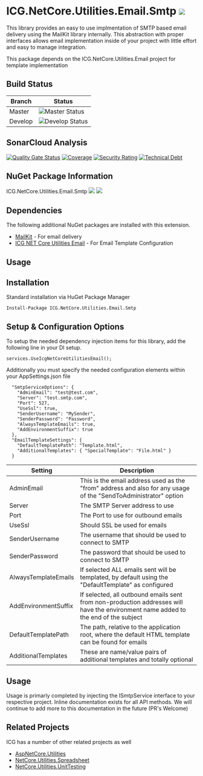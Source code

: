 # ICG.NetCore.Utilities.Email.Smtp ![](https://img.shields.io/github/license/iowacomputergurus/netcore.utilities.email.smtp.svg)
This library provides an easy to use implmentation of SMTP based email delivery using the MailKit library internally.  This abstraction with proper interfaces allows email implementation inside of your project with little effort and easy to manage integration.

This package depends on the ICG.NetCore.Utilities.Email project for template implementation 

## Build Status

| Branch | Status |
| --- | --- |
| Master | ![Master Status](https://iowacomputergurus.visualstudio.com/ICG%20Open%20Source/_apis/build/status/NetCore%20Utilities%20Email%20Smtp?branchName=master) |
| Develop | ![Develop Status](https://iowacomputergurus.visualstudio.com/ICG%20Open%20Source/_apis/build/status/NetCore%20Utilities%20Email%20Smtp?branchName=develop)


## SonarCloud Analysis

[![Quality Gate Status](https://sonarcloud.io/api/project_badges/measure?project=IowaComputerGurus_netcore.utilities.email.smtp&metric=alert_status)](https://sonarcloud.io/dashboard?id=IowaComputerGurus_netcore.utilities.email.smtp)
[![Coverage](https://sonarcloud.io/api/project_badges/measure?project=IowaComputerGurus_netcore.utilities.email.smtp&metric=coverage)](https://sonarcloud.io/dashboard?id=IowaComputerGurus_netcore.utilities.email.smtp)
[![Security Rating](https://sonarcloud.io/api/project_badges/measure?project=IowaComputerGurus_netcore.utilities.email.smtp&metric=security_rating)](https://sonarcloud.io/dashboard?id=IowaComputerGurus_netcore.utilities.email.smtp)
[![Technical Debt](https://sonarcloud.io/api/project_badges/measure?project=IowaComputerGurus_netcore.utilities.email.smtp&metric=sqale_index)](https://sonarcloud.io/dashboard?id=IowaComputerGurus_netcore.utilities.email.smtp)


## NuGet Package Information
ICG.NetCore.Utilities.Email.Smtp ![](https://img.shields.io/nuget/v/icg.netcore.utilities.email.smtp.svg) ![](https://img.shields.io/nuget/dt/icg.netcore.utilities.email.smtp.svg)

## Dependencies
The following additional NuGet packages are installed with this extension.

* [MailKit](https://github.com/jstedfast/MailKit) - For email delivery
* [ICG NET Core Utilities Email](https://github.com/IowaComputerGurus/netcore.utilities.email) - For Email Template Configuration

## Usage

## Installation
Standard installation via HuGet Package Manager
```
Install-Package ICG.NetCore.Utilities.Email.Smtp
```

## Setup & Configuration Options
To setup the needed dependency injection items for this library, add the following line in your DI setup.
```
services.UseIcgNetCoreUtilitiesEmail();
```

Additionally you must specify the needed configuration elements within your AppSettings.json file

```
  "SmtpServiceOptions": {
    "AdminEmail": "test@test.com",
    "Server": "test.smtp.com",
    "Port": 527,
    "UseSsl": true,
    "SenderUsername": "MySender",
    "SenderPassword": "Password",
    "AlwaysTemplateEmails": true,
    "AddEnvironmentSuffix": true
  },
  "EmailTemplateSettings": {
    "DefaultTemplatePath": "Template.html",
    "AdditionalTemplates": { "SpecialTemplate": "File.html" }
  }
```


| Setting | Description |
| --- | --- |
| AdminEmail | This is the email address used as the "from" address and also for any usage of the "SendToAdministrator" option |
| Server | The SMTP Server address to use |
| Port | The Port to use for outbound emails |
| UseSsl | Should SSL be used for emails |
| SenderUsername | The username that should be used to connect to SMTP |
| SenderPassword | The password that should be used to connect to SMTP |
| AlwaysTemplateEmails | If selected ALL emails sent will be templated, by default using the "DefaultTemplate" as configured |
| AddEnvironmentSuffix | If selected, all outbound emails sent from non-production addresses will have the environment name added to the end of the subject |
| DefaultTemplatePath | The path, relative to the application root, where the default HTML template can be found for emails |
| AdditionalTemplates | These are name/value pairs of additional templates and totally optional |


## Usage

Usage is primarly completed by injecting the ISmtpService interface to your respective project.  Inline documentation exists for all API methods.  We will continue to add more to this documentation in the future (PR's Welcome)

## Related Projects

ICG has a number of other related projects as well

* [AspNetCore.Utilities](https://www.github.com/iowacomputergurus/aspnetcore.utilities)
* [NetCore.Utilities.Spreadsheet](https://www.github.com/iowacomputergurus/netcore.utilities.spreadsheet)
* [NetCore.Utilities.UnitTesting](https://www.github.com/iowacomputergurus/netcore.utilities.unittesting)